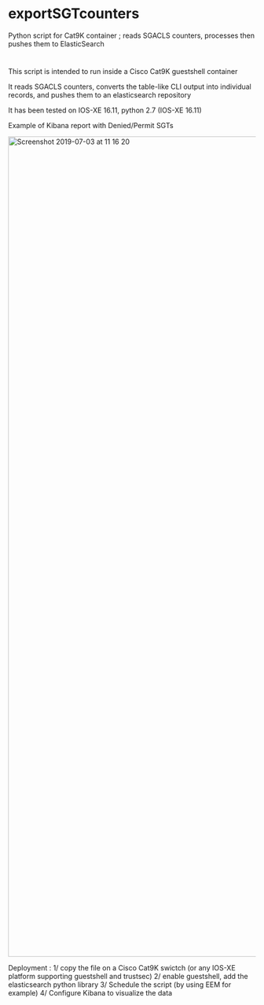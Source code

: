 # exportSGTcounters
Python script for Cat9K container ; reads SGACLS counters, processes then pushes them to ElasticSearch
#
This script is intended to run inside a Cisco Cat9K guestshell container

It reads SGACLS counters, converts the table-like CLI output into individual records,
and pushes them to an elasticsearch repository

It has been tested on IOS-XE 16.11, python 2.7 (IOS-XE 16.11)

Example of Kibana report with Denied/Permit SGTs

<img width="1669" alt="Screenshot 2019-07-03 at 11 16 20" src="https://user-images.githubusercontent.com/22447118/60709521-eb733580-9f10-11e9-81f0-25a0607186c8.png">

Deployment :
1/ copy the file on a Cisco Cat9K swictch (or any IOS-XE platform supporting guestshell and trustsec)
2/ enable guestshell, add the elasticsearch python library
3/ Schedule the script (by using EEM for example)
4/ Configure Kibana to visualize the data
